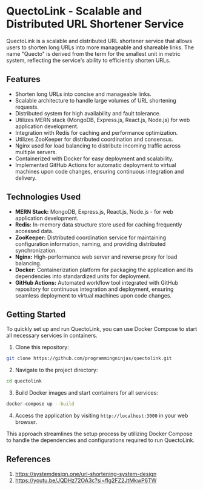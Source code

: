 # QuectoLink - Scalable and Distributed URL Shortener Service

QuectoLink is a scalable and distributed URL shortener service that allows users to shorten long URLs into more manageable and shareable links. The name "Quecto" is derived from the term for the smallest unit in metric system, reflecting the service's ability to efficiently shorten URLs.

## Features

- Shorten long URLs into concise and manageable links.
- Scalable architecture to handle large volumes of URL shortening requests.
- Distributed system for high availability and fault tolerance.
- Utilizes MERN stack (MongoDB, Express.js, React.js, Node.js) for web application development.
- Integration with Redis for caching and performance optimization.
- Utilizes ZooKeeper for distributed coordination and consensus.
- Nginx used for load balancing to distribute incoming traffic across multiple servers.
- Containerized with Docker for easy deployment and scalability.
- Implemented GitHub Actions for automatic deployment to virtual machines upon code changes, ensuring continuous integration and delivery.

## Technologies Used

- **MERN Stack:** MongoDB, Express.js, React.js, Node.js - for web application development.
- **Redis:** In-memory data structure store used for caching frequently accessed data.
- **ZooKeeper:** Distributed coordination service for maintaining configuration information, naming, and providing distributed synchronization.
- **Nginx:** High-performance web server and reverse proxy for load balancing.
- **Docker:** Containerization platform for packaging the application and its dependencies into standardized units for deployment.
- **GitHub Actions:** Automated workflow tool integrated with GitHub repository for continuous integration and deployment, ensuring seamless deployment to virtual machines upon code changes.

## Getting Started

To quickly set up and run QuectoLink, you can use Docker Compose to start all necessary services in containers.

1. Clone this repository:

```bash
git clone https://github.com/programmingninjas/quectolink.git
```


2. Navigate to the project directory:

```bash
cd quectolink
```
3. Build Docker images and start containers for all services:
```bash
docker-compose up --build
```
4. Access the application by visiting `http://localhost:3000` in your web browser.

This approach streamlines the setup process by utilizing Docker Compose to handle the dependencies and configurations required to run QuectoLink.

## References
1. https://systemdesign.one/url-shortening-system-design
2. https://youtu.be/JQDHz72OA3c?si=flg2FZ2JtMkwP6TW
